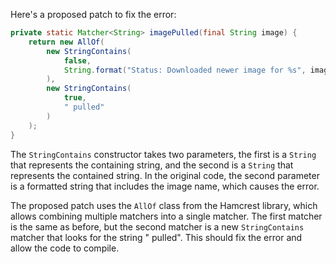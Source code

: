 Here's a proposed patch to fix the error:
```java
private static Matcher<String> imagePulled(final String image) {
    return new AllOf(
        new StringContains(
            false,
            String.format("Status: Downloaded newer image for %s", image)
        ),
        new StringContains(
            true,
            " pulled"
        )
    );
}
```
The `StringContains` constructor takes two parameters, the first is a `String` that represents the containing string, and the second is a `String` that represents the contained string. In the original code, the second parameter is a formatted string that includes the image name, which causes the error.

The proposed patch uses the `AllOf` class from the Hamcrest library, which allows combining multiple matchers into a single matcher. The first matcher is the same as before, but the second matcher is a new `StringContains` matcher that looks for the string " pulled". This should fix the error and allow the code to compile.